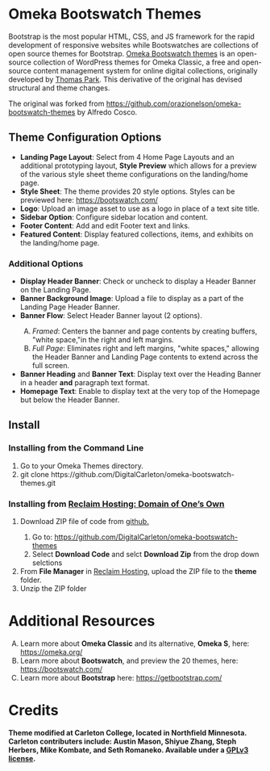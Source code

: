 Omeka Bootswatch Themes
=======================
Bootstrap is the most popular HTML, CSS, and JS framework for the rapid development of responsive websites while Bootswatches are collections of open source themes for Bootstrap. <a href="https://github.com/thomaspark/bootswatch">Omeka Bootswatch themes</a> is an open-source collection of WordPress themes for Omeka Classic, a free and open-source content management system for online digital collections, originally developed by <a href="https://thomaspark.co/">Thomas Park</a>. This derivative of the original has devised structural and theme changes.

The original was forked from https://github.com/orazionelson/omeka-bootswatch-themes by Alfredo Cosco.

<h2>Theme Configuration Options</h2>
<ul>
  <li><b>Landing Page Layout</b>: Select from 4 Home Page Layouts and an additional prototyping layout, <b>Style Preview</b> which allows for a preview of the various style sheet theme configurations on the landing/home page.</li>
  <li><b>Style Sheet</b>: The theme provides 20 style options. Styles can be previewed here: <a href="https://bootswatch.com/">https://bootswatch.com/</a></li>
  <li><b>Logo</b>: Upload an image asset to use as a logo in place of a text site title.</li>
  <li><b>Sidebar Option</b>: Configure sidebar location and content.</li>
  <li><b>Footer Content</b>: Add and edit Footer text and links.</li>
  <li><b>Featured Content</b>: Display featured collections, items, and exhibits on the landing/home page.</li>
</ul>

<h3>Additional Options</h3>
<ul>
  <li><b>Display Header Banner</b>: Check or uncheck to display a Header Banner on the Landing Page.</li>
  <li><b>Banner Background Image</b>: Upload a file to display as a part of the Landing Page Header Banner.</li>
  <li><b>Banner Flow</b>: Select Header Banner layout (2 options).</li>
    <ol type="A">
      <li><i>Framed</i>: Centers the banner and page contents by creating buffers, "white space,"in the right and left margins.</li>
      <li><i>Full Page</i>: Eliminates right and left margins, "white spaces," allowing the Header Banner and Landing Page contents to extend across the full screen.</li>
    </ol>
  <li><b>Banner Heading</b> and <b>Banner Text</b>: Display text over the Heading Banner in a header <b>and</b> paragraph text format.</li>
  <li><b>Homepage Text</b>: Enable to display text at the very top of the Homepage but below the Header Banner.</li>
</ul>

<h2>Install</h2>
<h3>Installing from the Command Line</h3>
<ol type="1">
  <li>Go to your Omeka Themes directory.</li>
  <li>git clone https://github.com/DigitalCarleton/omeka-bootswatch-themes.git</li>
</ol>
<h3>Installing from <a href="https://reclaimhosting.com/domain-of-ones-own/">Reclaim Hosting: Domain of One’s Own</a></h3>
<ol>
 <li>Download ZIP file of code from <a href="https://github.com/DigitalCarleton/omeka-bootswatch-themes">github.</a></li>
  <ol>
    <li>Go to: <a href="https://github.com/DigitalCarleton/omeka-bootswatch-themes">https://github.com/DigitalCarleton/omeka-bootswatch-themes</a></li>
    <li>Select <b>Download Code</b> and selct <b>Download Zip</b> from the drop down selctions</li>
  </ol>
 <li>From <b>File Manager</b> in <a href="https://reclaimhosting.com/domain-of-ones-own/">Reclaim Hosting</a>, upload the ZIP file to the <b>theme</b> folder.</li>
 <li>Unzip the ZIP folder</li>
</ol>


<h1>Additional Resources</h1>
<ol type="A">
  <li>Learn more about <b>Omeka Classic</b> and its alternative, <b>Omeka S</b>, here: <a href="https://omeka.org/">https://omeka.org/</a></li>
  <li>Learn more about <b>Bootswatch</b>, and preview the 20 themes, here: <a href="https://bootswatch.com/">https://bootswatch.com/</a></li>
  <li>Learn more about <b>Bootstrap</b> here: <a href="https://getbootstrap.com/">https://getbootstrap.com/</a></li>
</ol>

<h1>Credits</h1>
<b>Theme modified at Carleton College, located in Northfield Minnesota. Carleton contributers include: Austin Mason, Shiyue Zhang, Steph Herbers, Mike Kombate, and Seth Romaneko. Available under a <a href="https://www.gnu.org/licenses/gpl-3.0.en.html">GPLv3 license</a>.
</b>


